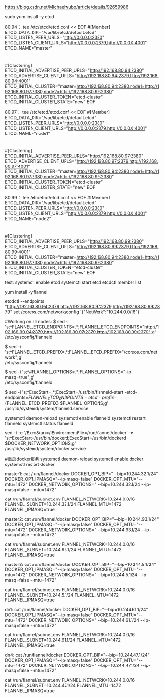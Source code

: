 https://blog.csdn.net/Michaelwubo/article/details/92659986

sudo yum install -y etcd

80.94：
tee /etc/etcd/etcd.conf << EOF
#[Member]
ETCD_DATA_DIR="/var/lib/etcd/default.etcd"
ETCD_LISTEN_PEER_URLS="http://0.0.0.0:2380"
ETCD_LISTEN_CLIENT_URLS="http://0.0.0.0:2379,http://0.0.0.0:4001"
ETCD_NAME="master"
#
#[Clustering]
ETCD_INITIAL_ADVERTISE_PEER_URLS="http://192.168.80.94:2380"
ETCD_ADVERTISE_CLIENT_URLS="http://192.168.80.94:2379,http://192.168.80.94:4001"
ETCD_INITIAL_CLUSTER="master=http://192.168.80.94:2380,node1=http://192.168.80.97:2380,node2=http://192.168.80.99:2380"
ETCD_INITIAL_CLUSTER_TOKEN="etcd-cluster"
ETCD_INITIAL_CLUSTER_STATE="new"
EOF

80.97：
tee /etc/etcd/etcd.conf << EOF
#[Member]
ETCD_DATA_DIR="/var/lib/etcd/default.etcd"
ETCD_LISTEN_PEER_URLS="http://0.0.0.0:2380"
ETCD_LISTEN_CLIENT_URLS="http://0.0.0.0:2379,http://0.0.0.0:4001"
ETCD_NAME="node1"
#
#[Clustering]
ETCD_INITIAL_ADVERTISE_PEER_URLS="http://192.168.80.97:2380"
ETCD_ADVERTISE_CLIENT_URLS="http://192.168.80.97:2379,http://192.168.80.97:4001"
ETCD_INITIAL_CLUSTER="master=http://192.168.80.94:2380,node1=http://192.168.80.97:2380,node2=http://192.168.80.99:2380"
ETCD_INITIAL_CLUSTER_TOKEN="etcd-cluster"
ETCD_INITIAL_CLUSTER_STATE="new"
EOF

80.99：
tee /etc/etcd/etcd.conf << EOF
#[Member]
ETCD_DATA_DIR="/var/lib/etcd/default.etcd"
ETCD_LISTEN_PEER_URLS="http://0.0.0.0:2380"
ETCD_LISTEN_CLIENT_URLS="http://0.0.0.0:2379,http://0.0.0.0:4001"
ETCD_NAME="node2"
#
#[Clustering]
ETCD_INITIAL_ADVERTISE_PEER_URLS="http://192.168.80.99:2380"
ETCD_ADVERTISE_CLIENT_URLS="http://192.168.80.99:2379,http://192.168.80.99:4001"
ETCD_INITIAL_CLUSTER="master=http://192.168.80.94:2380,node1=http://192.168.80.97:2380,node2=http://192.168.80.99:2380"
ETCD_INITIAL_CLUSTER_TOKEN="etcd-cluster"
ETCD_INITIAL_CLUSTER_STATE="new"
EOF


test:
systemctl enable etcd
systemctl start etcd
etcdctl member list

yum install -y flannel

etcdctl --endpoints "http://192.168.80.94:2379,http://192.168.80.97:2379,http://192.168.80.99:2379" set /coreos.com/network/config '{"NetWork":"10.244.0.0/16"}'

#Working on all nodes:
$ sed -i 's;^FLANNEL_ETCD_ENDPOINTS=.*;FLANNEL_ETCD_ENDPOINTS="http://192.168.80.94:2379,http://192.168.80.97:2379,http://192.168.80.99:2379";g' \
/etc/sysconfig/flanneld

$ sed -i 's;^FLANNEL_ETCD_PREFIX=.*;FLANNEL_ETCD_PREFIX="/coreos.com/network";g' \
/etc/sysconfig/flanneld

$ sed -i 's;^#FLANNEL_OPTIONS=.*;FLANNEL_OPTIONS="-ip-masq=true";g' \
/etc/sysconfig/flanneld

$ sed -i 's;^ExecStart=.*;ExecStart=/usr/bin/flanneld-start -etcd-endpoints=${FLANNEL_ETCD_ENDPOINTS} -etcd-prefix=${FLANNEL_ETCD_PREFIX} $FLANNEL_OPTIONS;g' \
/usr/lib/systemd/system/flanneld.service

systemctl daemon-reload
systemctl enable flanneld
systemctl restart flanneld
systemctl status flanneld

<!-- 流量再从flannel出去，其他host上看到的source ip就是flannel的网关ip
https://www.cnblogs.com/wjoyxt/p/9970837.html
https://github.com/coreos/flannel/issues/117
/usr/lib/systemd/system/docker.service
ExecStart=/usr/bin/dockerd $DOCKER_NETWORK_OPTIONS --ip-masq=false -->

<!-- #Disabling ExecStartPost in /usr/lib/systemd/system/flanneld.service while rebooting, change a new ip -->

<!-- #防止重启后可以IP会变更，使用/data/flannel/docker文件
mkdir -p /data/flannel/
cp -a /run/flannel/docker /data/flannel/docker -->


sed -i -e '/ExecStart=/iEnvironmentFile=/run/flannel/docker' -e 's;^ExecStart=/usr/bin/dockerd;ExecStart=/usr/bin/dockerd $DOCKER_NETWORK_OPTIONS;g' \
/usr/lib/systemd/system/docker.service

#重启docker服务
systemctl daemon-reload
systemctl enable docker
systemctl restart docker


master1:
cat /run/flannel/docker
DOCKER_OPT_BIP="--bip=10.244.32.1/24"
DOCKER_OPT_IPMASQ="--ip-masq=false"
DOCKER_OPT_MTU="--mtu=1472"
DOCKER_NETWORK_OPTIONS=" --bip=10.244.32.1/24 --ip-masq=false --mtu=1472"

cat /run/flannel/subnet.env
FLANNEL_NETWORK=10.244.0.0/16
FLANNEL_SUBNET=10.244.32.1/24
FLANNEL_MTU=1472
FLANNEL_IPMASQ=true

master2:
cat /run/flannel/docker
DOCKER_OPT_BIP="--bip=10.244.93.1/24"
DOCKER_OPT_IPMASQ="--ip-masq=false"
DOCKER_OPT_MTU="--mtu=1472"
DOCKER_NETWORK_OPTIONS=" --bip=10.244.93.1/24 --ip-masq=false --mtu=1472"

cat /run/flannel/subnet.env
FLANNEL_NETWORK=10.244.0.0/16
FLANNEL_SUBNET=10.244.93.1/24
FLANNEL_MTU=1472
FLANNEL_IPMASQ=true

master3:
cat /run/flannel/docker
DOCKER_OPT_BIP="--bip=10.244.5.1/24"
DOCKER_OPT_IPMASQ="--ip-masq=false"
DOCKER_OPT_MTU="--mtu=1472"
DOCKER_NETWORK_OPTIONS=" --bip=10.244.5.1/24 --ip-masq=false --mtu=1472"

cat /run/flannel/subnet.env
FLANNEL_NETWORK=10.244.0.0/16
FLANNEL_SUBNET=10.244.5.1/24
FLANNEL_MTU=1472
FLANNEL_IPMASQ=true

dn1:
cat /run/flannel/docker
DOCKER_OPT_BIP="--bip=10.244.61.1/24"
DOCKER_OPT_IPMASQ="--ip-masq=false"
DOCKER_OPT_MTU="--mtu=1472"
DOCKER_NETWORK_OPTIONS=" --bip=10.244.61.1/24 --ip-masq=false --mtu=1472"

cat /run/flannel/subnet.env
FLANNEL_NETWORK=10.244.0.0/16
FLANNEL_SUBNET=10.244.61.1/24
FLANNEL_MTU=1472
FLANNEL_IPMASQ=true

dn4:
cat /run/flannel/docker
DOCKER_OPT_BIP="--bip=10.244.47.1/24"
DOCKER_OPT_IPMASQ="--ip-masq=false"
DOCKER_OPT_MTU="--mtu=1472"
DOCKER_NETWORK_OPTIONS=" --bip=10.244.47.1/24 --ip-masq=false --mtu=1472"

cat /run/flannel/subnet.env
FLANNEL_NETWORK=10.244.0.0/16
FLANNEL_SUBNET=10.244.47.1/24
FLANNEL_MTU=1472
FLANNEL_IPMASQ=true
